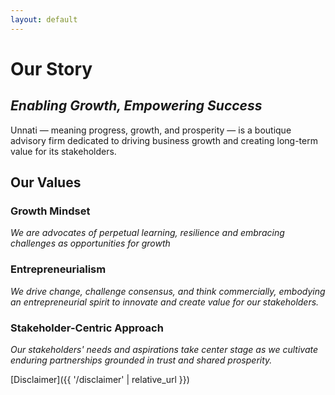 ```yaml
---
layout: default
---
```



# Our Story

## _Enabling Growth, Empowering Success_

Unnati — meaning progress, growth, and prosperity — is a boutique advisory firm dedicated to driving business growth and creating long-term value for its stakeholders.


## Our Values

### Growth Mindset

_We are advocates of perpetual learning, resilience and embracing challenges as opportunities for growth_


### Entrepreneurialism

_We drive change, challenge consensus, and think commercially, embodying an entrepreneurial spirit to innovate and create value for our stakeholders._



### Stakeholder-Centric Approach
_Our stakeholders' needs and aspirations take center stage as we cultivate enduring partnerships grounded in trust and shared prosperity._  




[Disclaimer]({{ '/disclaimer' | relative_url }}) 